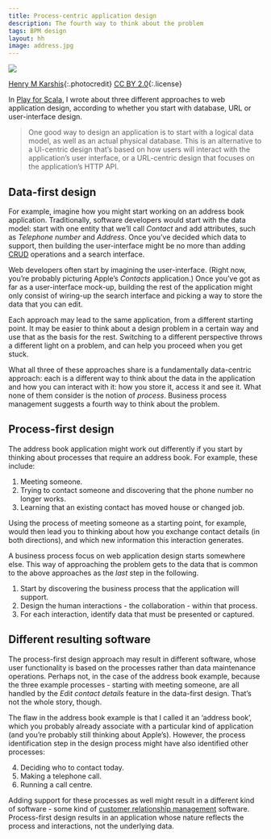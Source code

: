 ```yaml
---
title: Process-centric application design
description: The fourth way to think about the problem
tags: BPM design
layout: hh
image: address.jpg
---
```


![](address.jpg)

[Henry M Karshis](https://www.flickr.com/photos/hmk/3972213129){:.photocredit}
[CC BY 2.0](https://creativecommons.org/licenses/by/2.0/){:.license}

In [Play for Scala](http://bit.ly/playscala2p), I wrote about three different approaches to web application design, according to whether you start with database, URL or user-interface design.

> One good way to design an application is to start with a logical data model, as well as an actual physical database. This is an alternative to a UI-centric design that’s based on how users will interact with the application’s user interface, or a URL-centric design that focuses on the application’s HTTP API.

## Data-first design

For example, imagine how you might start working on an address book application. Traditionally, software developers would start with the data model: start with one entity that we’ll call _Contact_ and add attributes, such as _Telephone number_ and _Address_. Once you’ve decided which data to support, then building the user-interface might be no more than adding [CRUD](http://en.wikipedia.org/wiki/Create,_read,_update_and_delete) operations and a search interface.

Web developers often start by imagining the user-interface. (Right now, you’re probably picturing Apple’s _Contacts_ application.) Once you’ve got as far as a user-interface mock-up, building the rest of the application might only consist of wiring-up the search interface and picking a way to store the data that you can edit.

Each approach may lead to the same application, from a different starting point. It may be easier to think about a design problem in a certain way and use that as the basis for the rest. Switching to a different perspective throws a different light on a problem, and can help you proceed when you get stuck.

What all three of these approaches share is a fundamentally data-centric approach: each is a different way to think about the data in the application and how you can interact with it: how you store it, access it and see it. What none of them consider is the notion of _process_. Business process management suggests a fourth way to think about the problem.

## Process-first design

The address book application might work out differently if you start by thinking about processes that require an address book. For example, these include:

1. Meeting someone.
2. Trying to contact someone and discovering that the phone number no longer works.
3. Learning that an existing contact has moved house or changed job.

Using the process of meeting someone as a starting point, for example, would then lead you to thinking about how you exchange contact details (in both directions), and which new information this interaction generates.

A business process focus on web application design starts somewhere else. This way of approaching the problem gets to the data that is common to the above approaches as the _last_ step in the following.

1. Start by discovering the business process that the application will support.
2. Design the human interactions - the collaboration - within that process.
3. For each interaction, identify data that must be presented or captured.

## Different resulting software

The process-first design approach may result in different software, whose user functionality is based on the processes rather than data maintenance operations. Perhaps not, in the case of the address book example, because the three example processes - starting with meeting someone, are all handled by the _Edit contact details_ feature in the data-first design. That’s not the whole story, though.

The flaw in the address book example is that I called it an ‘address book’, which you probably already associate with a particular kind of application (and you’re probably still thinking about Apple’s). However, the process identification step in the design process might have also identified other processes:

4. Deciding who to contact today.
5. Making a telephone call.
6. Running a call centre.

Adding support for these processes as well might result in a different kind of software - some kind of [customer relationship management](http://en.wikipedia.org/wiki/Customer_relationship_management) software. Process-first design results in an application whose nature reflects the process and interactions, not the underlying data.

